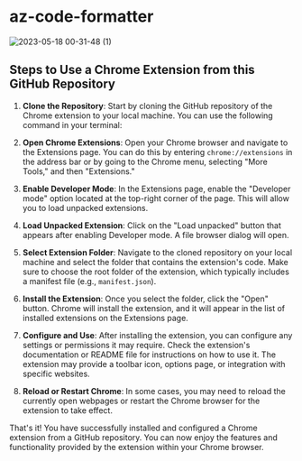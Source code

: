 # az-code-formatter
![2023-05-18 00-31-48 (1)](https://github.com/prabaljainn/az-code-formatter/assets/62801988/26ba20cc-0f08-405b-a1bb-051582908c89)


## Steps to Use a Chrome Extension from this GitHub Repository

1. **Clone the Repository**: Start by cloning the GitHub repository of the Chrome extension to your local machine. You can use the following command in your terminal:

2. **Open Chrome Extensions**: Open your Chrome browser and navigate to the Extensions page. You can do this by entering `chrome://extensions` in the address bar or by going to the Chrome menu, selecting "More Tools," and then "Extensions."

3. **Enable Developer Mode**: In the Extensions page, enable the "Developer mode" option located at the top-right corner of the page. This will allow you to load unpacked extensions.

4. **Load Unpacked Extension**: Click on the "Load unpacked" button that appears after enabling Developer mode. A file browser dialog will open.

5. **Select Extension Folder**: Navigate to the cloned repository on your local machine and select the folder that contains the extension's code. Make sure to choose the root folder of the extension, which typically includes a manifest file (e.g., `manifest.json`).

6. **Install the Extension**: Once you select the folder, click the "Open" button. Chrome will install the extension, and it will appear in the list of installed extensions on the Extensions page.

7. **Configure and Use**: After installing the extension, you can configure any settings or permissions it may require. Check the extension's documentation or README file for instructions on how to use it. The extension may provide a toolbar icon, options page, or integration with specific websites.

8. **Reload or Restart Chrome**: In some cases, you may need to reload the currently open webpages or restart the Chrome browser for the extension to take effect.

That's it! You have successfully installed and configured a Chrome extension from a GitHub repository. You can now enjoy the features and functionality provided by the extension within your Chrome browser.
